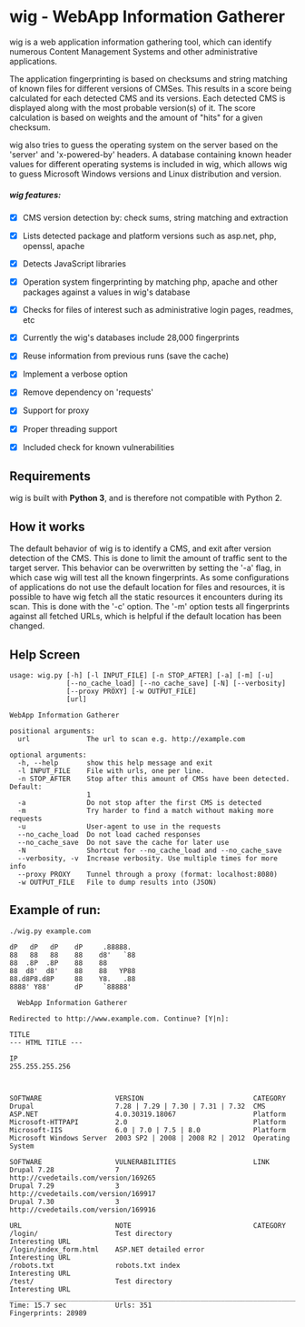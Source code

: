 # wig - WebApp Information Gatherer


wig is a web application information gathering tool, which can identify numerous Content Management Systems and other administrative applications.

The application fingerprinting is based on checksums and string matching of known files for different versions of CMSes. This results in a score being calculated for each detected CMS and its versions. Each detected CMS is displayed along with the most probable version(s) of it. The score calculation is based on weights and the amount of "hits" for a given checksum.

wig also tries to guess the operating system on the server based on the 'server' and 'x-powered-by' headers. A database containing known header values for different operating systems is included in wig, which allows wig to guess Microsoft Windows versions and Linux distribution and version. 

##### wig features:
- [x] CMS version detection by: check sums, string matching and extraction
- [x] Lists detected package and platform versions such as asp.net, php, openssl, apache
- [x] Detects JavaScript libraries
- [x] Operation system fingerprinting by matching php, apache and other packages against a values in wig's database
- [x] Checks for files of interest such as administrative login pages, readmes, etc
- [x] Currently the wig's databases include 28,000 fingerprints
- [x] Reuse information from previous runs (save the cache)
- [x] Implement a verbose option
- [x] Remove dependency on 'requests'
- [x] Support for proxy
- [x] Proper threading support
- [x] Included check for known vulnerabilities


## Requirements


wig is built with **Python 3**, and is therefore not compatible with Python 2. 



## How it works


The default behavior of wig is to identify a CMS, and exit after version detection of the CMS. This is done to limit the amount of traffic sent to the target server.
This behavior can be overwritten by setting the '-a' flag, in which case wig will test all the known fingerprints.
As some configurations of applications do not use the default location for files and resources, it is possible to have wig fetch all the static resources it encounters during its scan. This is done with the '-c' option.
The '-m' option tests all fingerprints against all fetched URLs, which is helpful if the default location has been changed.



## Help Screen

```
usage: wig.py [-h] [-l INPUT_FILE] [-n STOP_AFTER] [-a] [-m] [-u]
              [--no_cache_load] [--no_cache_save] [-N] [--verbosity]
              [--proxy PROXY] [-w OUTPUT_FILE]
              [url]

WebApp Information Gatherer

positional arguments:
  url              The url to scan e.g. http://example.com

optional arguments:
  -h, --help       show this help message and exit
  -l INPUT_FILE    File with urls, one per line.
  -n STOP_AFTER    Stop after this amount of CMSs have been detected. Default:
                   1
  -a               Do not stop after the first CMS is detected
  -m               Try harder to find a match without making more requests
  -u               User-agent to use in the requests
  --no_cache_load  Do not load cached responses
  --no_cache_save  Do not save the cache for later use
  -N               Shortcut for --no_cache_load and --no_cache_save
  --verbosity, -v  Increase verbosity. Use multiple times for more info
  --proxy PROXY    Tunnel through a proxy (format: localhost:8080)
  -w OUTPUT_FILE   File to dump results into (JSON)
```


## Example of run:

```
./wig.py example.com

dP   dP   dP    dP     .88888.
88   88   88    88    d8'   `88
88  .8P  .8P    88    88
88  d8'  d8'    88    88   YP88
88.d8P8.d8P     88    Y8.   .88
8888' Y88'      dP     `88888'

  WebApp Information Gatherer

Redirected to http://www.example.com. Continue? [Y|n]:

TITLE
--- HTML TITLE ---

IP
255.255.255.256



SOFTWARE                  VERSION                           CATEGORY
Drupal                    7.28 | 7.29 | 7.30 | 7.31 | 7.32  CMS
ASP.NET                   4.0.30319.18067                   Platform
Microsoft-HTTPAPI         2.0                               Platform
Microsoft-IIS             6.0 | 7.0 | 7.5 | 8.0             Platform
Microsoft Windows Server  2003 SP2 | 2008 | 2008 R2 | 2012  Operating System

SOFTWARE                  VULNERABILITIES                   LINK
Drupal 7.28               7                                 http://cvedetails.com/version/169265
Drupal 7.29               3                                 http://cvedetails.com/version/169917
Drupal 7.30               3                                 http://cvedetails.com/version/169916

URL                       NOTE                              CATEGORY
/login/                   Test directory                    Interesting URL
/login/index_form.html    ASP.NET detailed error            Interesting URL
/robots.txt               robots.txt index                  Interesting URL
/test/                    Test directory                    Interesting URL
_______________________________________________________________________________
Time: 15.7 sec            Urls: 351                         Fingerprints: 28989
```
